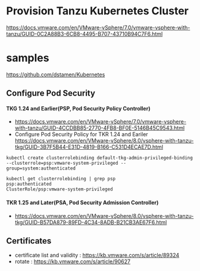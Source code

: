 
# Provision Tanzu Kubernetes Cluster
https://docs.vmware.com/en/VMware-vSphere/7.0/vmware-vsphere-with-tanzu/GUID-0C2A88B3-6CB8-4495-B707-43710B94C7F6.html

# samples
https://github.com/dstamen/Kubernetes

## Configure Pod Security 

#### TKG 1.24 and Earlier(PSP, Pod Security Policy Controller)
- https://docs.vmware.com/en/VMware-vSphere/7.0/vmware-vsphere-with-tanzu/GUID-4CCDBB85-2770-4FB8-BF0E-5146B45C9543.html
- Configure Pod Security Policy for TKR 1.24 and Eariler https://docs.vmware.com/en/VMware-vSphere/8.0/vsphere-with-tanzu-tkg/GUID-3B7F5B44-E31D-4819-B166-C531D4ECAE7D.html
```
kubectl create clusterrolebinding default-tkg-admin-privileged-binding --clusterrole=psp:vmware-system-privileged --group=system:authenticated
```
```
kubectl get clusterrolebinding | grep psp
psp:authenticated                                                    ClusterRole/psp:vmware-system-privileged
```
#### TKR 1.25 and Later(PSA, Pod Security Admission Controller)
- https://docs.vmware.com/en/VMware-vSphere/8.0/vsphere-with-tanzu-tkg/GUID-B57DA879-89FD-4C34-8ADB-B21CB3AE67F6.html



## Certificates
- certificate list and validity : https://kb.vmware.com/s/article/89324
- rotate : https://kb.vmware.com/s/article/90627
